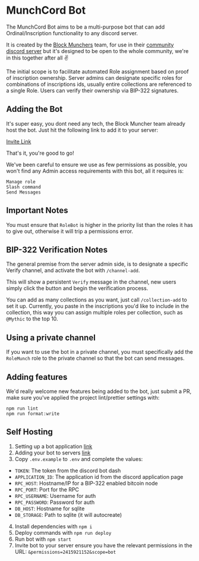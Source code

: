 # MunchCord Bot

The MunchCord Bot aims to be a multi-purpose bot that can add Ordinal/Inscription functionality to any discord server.

It is created by the [Block Munchers](https://blockmunchers.com/links) team, for use in their [community discord server](https://discord.gg/munchers) but it's designed to be open to the whole community, we're in this together after all ✌️

The initial scope is to facilitate automated Role assignment based on proof of inscription ownership. Server admins can designate specific roles for combinations of inscriptions ids, usually entire collections are referenced to a single Role. Users can verify their ownership via BIP-322 signatures.

## Adding the Bot

It's super easy, you dont need any tech, the Block Muncher team already host the bot. Just hit the following link to add it to your server:

[Invite Link](https://munchbot.blockmunchers.com)

That's it, you're good to go!

We've been careful to ensure we use as few permissions as possible, you won't find any Admin access requirements with this bot, all it requires is:

```
Manage role
Slash command
Send Messages
```

## Important Notes

You must ensure that `RoleBot` is higher in the priority list than the roles it has to give out, otherwise it will trip a permissions error.

## BIP-322 Verification Notes

The general premise from the server admin side, is to designate a specific Verify channel, and activate the bot with `/channel-add`.

This will show a persistent `Verify` message in the channel, new users simply click the button and begin the verification process.

You can add as many collections as you want, just call `/collection-add` to set it up. Currently, you paste in the inscriptions you'd like to include in the collection, this way you can assign multiple roles per collection, such as `@Mythic` to the top 10.

## Using a private channel

If you want to use the bot in a private channel, you must specifically add the `RoleMunch` role to the private channel so that the bot can send messages.

## Adding features

We'd really welcome new features being added to the bot, just submit a PR, make sure you've applied the project lint/prettier settings with:

```
npm run lint
npm run format:write
```

## Self Hosting

1. Setting up a bot application [link](https://discordjs.guide/preparations/setting-up-a-bot-application.html)
2. Adding your bot to servers [link](https://discordjs.guide/preparations/adding-your-bot-to-servers.html)
3. Copy `.env.example` to `.env` and complete the values:

- `TOKEN`: The token from the discord bot dash
- `APPLICATION_ID`: The application id from the discord application page
- `RPC_HOST`: Hostname/IP for a BIP-322 enabled bitcoin node
- `RPC_PORT`: Port for the RPC
- `RPC_USERNAME`: Username for auth
- `RPC_PASSWORD`: Password for auth
- `DB_HOST`: Hostname for sqlite
- `DB_STORAGE`: Path to sqlite (it will autocreate)

4.  Install dependencies with `npm i`
5.  Deploy commands with `npm run deploy`
6.  Run bot with `npm start`
7.  Invite bot to your server ensure you have the relevant permissions in the URL: `&permissions=2415921152&scope=bot`
